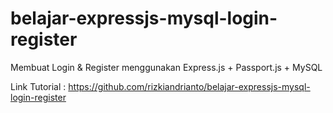 # belajar-expressjs-mysql-login-register
Membuat Login &amp; Register menggunakan Express.js + Passport.js + MySQL

Link Tutorial : https://github.com/rizkiandrianto/belajar-expressjs-mysql-login-register